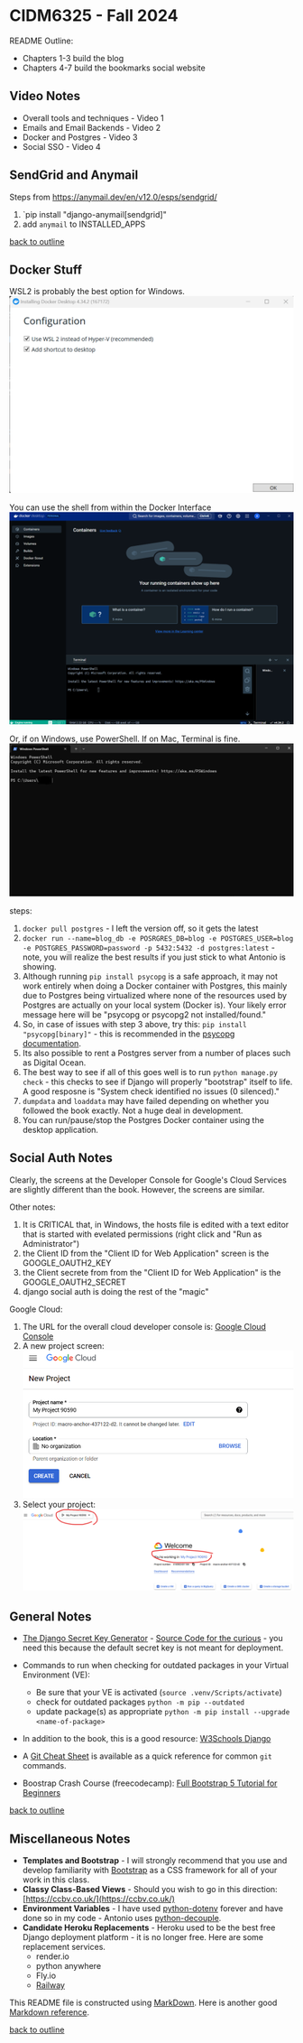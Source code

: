 # CIDM6325 - Fall 2024 #
README Outline:
- Chapters 1-3 build the blog
- Chapters 4-7 build the bookmarks social website

## Video Notes ##
- Overall tools and techniques - Video 1
- Emails and Email Backends - Video 2
- Docker and Postgres - Video 3
- Social SSO - Video 4

## SendGrid and Anymail ##
Steps from https://anymail.dev/en/v12.0/esps/sendgrid/
1. `pip install "django-anymail[sendgrid]"
2. add `anymail` to INSTALLED_APPS

[back to outline](#cidm6325---fall-2024)

## Docker Stuff ##
WSL2 is probably the best option for Windows.
![WSL2](./img/docker_install_dialog.png)

You can use the shell from within the Docker Interface
![Docker Interface](./img/docker_interface2.png)

Or, if on Windows, use PowerShell. If on Mac, Terminal is fine.
![PowerShell](./img/PowerShell.png)

steps:
1. `docker pull postgres` - I left the version off, so it gets the latest
2. `docker run --name=blog_db -e POSRGRES_DB=blog -e POSTGRES_USER=blog -e POSTGRES_PASSWORD=password -p 5432:5432 -d postgres:latest` - note, you will realize the best results if you just stick to what Antonio is showing.
3. Although running `pip install psycopg` is a safe approach, it may not work entirely when doing a Docker container with Postgres, this mainly due to Postgres being virtualized where none of the resources used by Postgres are actually on your local system (Docker is). Your likely error message here will be "psycopg or psycopg2 not installed/found."
4. So, in case of issues with step 3 above, try this: `pip install "psycopg[binary]"` - this is recommended in the [psycopg documentation](https://www.psycopg.org/psycopg3/docs/basic/install.html#binary-installation).
5. Its also possible to rent a Postgres server from a number of places such as Digital Ocean.
6. The best way to see if all of this goes well is to run `python manage.py check` - this checks to see if Django will properly "bootstrap" itself to life. A good resposne is "System check identified no issues (0 silenced)."
7. `dumpdata` and `loaddata` may have failed depending on whether you followed the book exactly. Not a huge deal in development.
8. You can run/pause/stop the Postgres Docker container using the desktop application.

## Social Auth Notes ##
Clearly, the screens at the Developer Console for Google's Cloud Services are slightly different than the book.  However, the screens are similar.

Other notes:
1. It is CRITICAL that, in Windows, the hosts file is edited with a text editor that is started with evelated permissions  (right click and "Run as Administrator")
2. the Client ID from the "Client ID for Web Application" screen is the GOOGLE_OAUTH2_KEY
3. the Client secrete from from the "Client ID for Web Application" is the GOOGLE_OAUTH2_SECRET
4. django social auth is doing the rest of the "magic"

Google Cloud:
1. The URL for the overall cloud developer console is: [Google Cloud Console](https://console.cloud.google.com/)
2. A new project screen: ![New Project](./img/GC_new_project.png)
3. Select your project: ![Select Project](./img/GC_Select_Project.png)


## General Notes ##
- [The Django Secret Key Generator](https://django-secret-key-generator.netlify.app/) - [Source Code for the curious](https://github.com/RealOrangeOne/django-secret-key-generator) - you need this because the default secret key is not meant for deployment.
- Commands to run when checking for outdated packages in your Virtual Environment (VE):
    * Be sure that your VE is activated (`source .venv/Scripts/activate`)
    * check for outdated packages `python -m pip --outdated`
    * update package(s) as appropriate `python -m pip install --upgrade <name-of-package>`

- In addition to the book, this is a good resource: [W3Schools Django](https://www.w3schools.com/django/index.php)
- A [Git Cheat Sheet](https://training.github.com/downloads/github-git-cheat-sheet/) is available as a quick reference for common `git` commands.
- Boostrap Crash Course (freecodecamp): [Full Bootstrap 5 Tutorial for Beginners](https://www.freecodecamp.org/news/full-bootstrap-5-tutorial-for-beginners/)

[back to outline](#cidm6325---fall-2024)

## Miscellaneous Notes ##
- **Templates and Bootstrap** - I will strongly recommend that you use and develop familiarity with [Bootstrap](https://getbootstrap.com/) as a CSS framework for all of your work in this class.
- **Classy Class-Based Views** - Should you wish to go in this direction: [https://ccbv.co.uk/](https://ccbv.co.uk/)
- **Environment Variables** - I have used [python-dotenv](https://pypi.org/project/python-dotenv/) forever and have done so in my code - Antonio uses [python-decouple](https://pypi.org/project/python-decouple/).
- **Candidate Heroku Replacements** - Heroku used to be the best free Django deployment platform - it is no longer free.  Here are some replacement services.
    * render.io
    * python anywhere
    * Fly.io
    * [Railway](https://railway.app/)

This README file is constructed using [MarkDown](https://www.markdownguide.org/basic-syntax).  Here is another good [Markdown reference](https://commonmark.org/help/).

[back to outline](#cidm6325---fall-2024)
